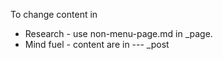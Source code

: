 To change content in 
* Research - use non-menu-page.md in  _page.
* Mind fuel - content are in --- _post
